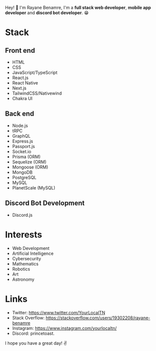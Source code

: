 Hey! 👋 I'm Rayane Benamre, I'm a __full stack web developer__, __mobile app developer__ and __discord bot developer__. 😁
# Stack
## Front end
* HTML
* CSS
* JavaScript/TypeScript
* React.js
* React Native
* Next.js
* TailwindCSS/Nativewind
* Chakra UI
## Back end
* Node.js
* tRPC
* GraphQL
* Express.js
* Passport.js
* Socket.io
* Prisma (ORM)
* Sequelize (ORM)
* Mongoose (ORM)
* MongoDB
* PostgreSQL
* MySQL
* PlanetScale (MySQL)
## Discord Bot Development
* Discord.js
# Interests
* Web Development
* Artificial Intelligence
* Cybersecurity
* Mathematics
* Robotics
* Art
* Astronomy
# Links
* Twitter: https://www.twitter.com/YourLocalTN
* Stack Overflow: https://stackoverflow.com/users/19302208/rayane-benamre
* Instagram: https://www.instagram.com/yourlocaltn/
* Discord: princetoast.

I hope you have a great day! ✌️
